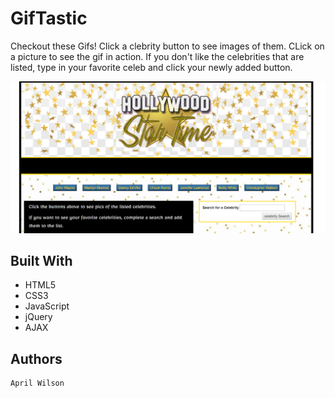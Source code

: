 # GifTastic
Checkout these Gifs! Click a clebrity button to see images of them. CLick on a picture to see the gif in action. If you don't like the celebrities that are listed, type in your favorite celeb and click your newly added button.

![alt text](https://github.com/aprilmariewilson/GifTastic/blob/master/assets/images/gif.png)

## Built With
  * HTML5
  * CSS3
  * JavaScript
  * jQuery
  * AJAX
  
  ## Authors
    April Wilson
